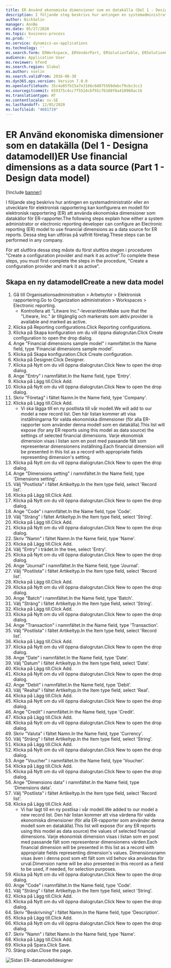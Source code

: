 ```yaml
---
title: ER Använd ekonomiska dimensioner som en datakälla (Del 1 - Designa datamodell)
description: I följande steg beskrivs hur antingen en systemadministratör eller en utvecklare för elektronisk rapportering kan konfigurera en modell för elektronisk rapportering (ER) att använda ekonomiska dimensioner som datakällor för ER-rapporter.
author: NickSelin
manager: AnnBe
ms.date: 05/27/2020
ms.topic: business-process
ms.prod: ''
ms.service: dynamics-ax-applications
ms.technology: ''
ms.search.form: ERWorkspace, ERVendorPart, ERSolutionTable, ERSolutionCreateDropDialog, ERDataModelDesigner, ERDataModelContentsItemCreationDialog
audience: Application User
ms.reviewer: kfend
ms.search.region: Global
ms.author: nselin
ms.search.validFrom: 2016-06-30
ms.dyn365.ops.version: Version 7.0.0
ms.openlocfilehash: 35c4a05fb15a7e3166c6d075569debcf9cbc3cc3
ms.sourcegitcommit: 659375c4cc7f5524cbf91cf6160f6a410960ac16
ms.translationtype: HT
ms.contentlocale: sv-SE
ms.lasthandoff: 12/05/2020
ms.locfileid: "4681719"
---
```

# <a name="er-use-financial-dimensions-as-a-data-source-part-1---design-data-model"></a><span data-ttu-id="b5ec4-103">ER Använd ekonomiska dimensioner som en datakälla (Del 1 - Designa datamodell)</span><span class="sxs-lookup"><span data-stu-id="b5ec4-103">ER Use financial dimensions as a data source (Part 1 - Design data model)</span></span>

[!include [banner](../../includes/banner.md)]

<span data-ttu-id="b5ec4-104">I följande steg beskrivs hur antingen en systemadministratör eller en utvecklare för elektronisk rapportering kan konfigurera en modell för elektronisk rapportering (ER) att använda ekonomiska dimensioner som datakällor för ER-rapporter.</span><span class="sxs-lookup"><span data-stu-id="b5ec4-104">The following steps explain how either a system administrator or electronic reporting developer can configure an Electronic reporting (ER) model to use financial dimensions as a data source for ER reports.</span></span> <span data-ttu-id="b5ec4-105">Dessa steg kan utföras på valfritt företag.</span><span class="sxs-lookup"><span data-stu-id="b5ec4-105">These steps can be performed in any company.</span></span>

<span data-ttu-id="b5ec4-106">För att slutföra dessa steg måste du först slutföra stegen i proceduren "Create a configuration provider and mark it as active”.</span><span class="sxs-lookup"><span data-stu-id="b5ec4-106">To complete these steps, you must first complete the steps in the procedure, "Create a configuration provider and mark it as active".</span></span>


## <a name="create-a-new-data-model"></a><span data-ttu-id="b5ec4-107">Skapa en ny datamodell</span><span class="sxs-lookup"><span data-stu-id="b5ec4-107">Create a new data model</span></span>
1. <span data-ttu-id="b5ec4-108">Gå till Organisationsadministration > Arbetsytor > Elektronisk rapportering.</span><span class="sxs-lookup"><span data-stu-id="b5ec4-108">Go to Organization administration > Workspaces > Electronic reporting.</span></span>
    * <span data-ttu-id="b5ec4-109">Kontrollera att ”Litware Inc."-leverantören</span><span class="sxs-lookup"><span data-stu-id="b5ec4-109">Make sure that the "Litware, Inc."</span></span> <span data-ttu-id="b5ec4-110">är tillgänglig och markerats som aktiv.</span><span class="sxs-lookup"><span data-stu-id="b5ec4-110">provider is available and marked as active.</span></span>  
2. <span data-ttu-id="b5ec4-111">Klicka på Reporting configurations.</span><span class="sxs-lookup"><span data-stu-id="b5ec4-111">Click Reporting configurations.</span></span>
3. <span data-ttu-id="b5ec4-112">Klicka på Skapa konfiguration om du vill öppna dialogrutan.</span><span class="sxs-lookup"><span data-stu-id="b5ec4-112">Click Create configuration to open the drop dialog.</span></span>
4. <span data-ttu-id="b5ec4-113">Ange "Financial dimensions sample model" i namnfältet.</span><span class="sxs-lookup"><span data-stu-id="b5ec4-113">In the Name field, type 'Financial dimensions sample model'.</span></span>
5. <span data-ttu-id="b5ec4-114">Klicka på Skapa konfiguration.</span><span class="sxs-lookup"><span data-stu-id="b5ec4-114">Click Create configuration.</span></span>
6. <span data-ttu-id="b5ec4-115">Klicka på Designer.</span><span class="sxs-lookup"><span data-stu-id="b5ec4-115">Click Designer.</span></span>
7. <span data-ttu-id="b5ec4-116">Klicka på Nytt om du vill öppna dialogrutan.</span><span class="sxs-lookup"><span data-stu-id="b5ec4-116">Click New to open the drop dialog.</span></span>
8. <span data-ttu-id="b5ec4-117">Ange "Entry" i namnfältet.</span><span class="sxs-lookup"><span data-stu-id="b5ec4-117">In the Name field, type 'Entry'.</span></span>
9. <span data-ttu-id="b5ec4-118">Klicka på Lägg till.</span><span class="sxs-lookup"><span data-stu-id="b5ec4-118">Click Add.</span></span>
10. <span data-ttu-id="b5ec4-119">Klicka på Nytt om du vill öppna dialogrutan.</span><span class="sxs-lookup"><span data-stu-id="b5ec4-119">Click New to open the drop dialog.</span></span>
11. <span data-ttu-id="b5ec4-120">Skriv "Företag" i fältet Namn.</span><span class="sxs-lookup"><span data-stu-id="b5ec4-120">In the Name field, type 'Company'.</span></span>
12. <span data-ttu-id="b5ec4-121">Klicka på Lägg till.</span><span class="sxs-lookup"><span data-stu-id="b5ec4-121">Click Add.</span></span>
    * <span data-ttu-id="b5ec4-122">Vi ska lägga till en ny postlista till vår modell.</span><span class="sxs-lookup"><span data-stu-id="b5ec4-122">We will add to our model a new record list.</span></span> <span data-ttu-id="b5ec4-123">Den här listan kommer att visa inställningarna för valda ekonomiska dimensioner (för alla ER-rapporter som använder denna modell som en datakälla).</span><span class="sxs-lookup"><span data-stu-id="b5ec4-123">This list will expose (for any ER reports using this model as data source) the settings of selected financial dimensions.</span></span> <span data-ttu-id="b5ec4-124">Varje ekonomisk dimension visas i listan som en post med passande fält som representerar dimensionens inställning.</span><span class="sxs-lookup"><span data-stu-id="b5ec4-124">Each financial dimension will be presented in this list as a record with appropriate fields representing dimension's setting.</span></span>  
13. <span data-ttu-id="b5ec4-125">Klicka på Nytt om du vill öppna dialogrutan.</span><span class="sxs-lookup"><span data-stu-id="b5ec4-125">Click New to open the drop dialog.</span></span>
14. <span data-ttu-id="b5ec4-126">Ange "Dimensions setting" i namnfältet.</span><span class="sxs-lookup"><span data-stu-id="b5ec4-126">In the Name field, type 'Dimensions setting'.</span></span>
15. <span data-ttu-id="b5ec4-127">Välj "Postlista" i fältet Artikeltyp.</span><span class="sxs-lookup"><span data-stu-id="b5ec4-127">In the Item type field, select 'Record list'.</span></span>
16. <span data-ttu-id="b5ec4-128">Klicka på Lägg till.</span><span class="sxs-lookup"><span data-stu-id="b5ec4-128">Click Add.</span></span>
17. <span data-ttu-id="b5ec4-129">Klicka på Nytt om du vill öppna dialogrutan.</span><span class="sxs-lookup"><span data-stu-id="b5ec4-129">Click New to open the drop dialog.</span></span>
18. <span data-ttu-id="b5ec4-130">Ange "Code" i namnfältet.</span><span class="sxs-lookup"><span data-stu-id="b5ec4-130">In the Name field, type 'Code'.</span></span>
19. <span data-ttu-id="b5ec4-131">Välj "Sträng" i fältet Artikeltyp.</span><span class="sxs-lookup"><span data-stu-id="b5ec4-131">In the Item type field, select 'String'.</span></span>
20. <span data-ttu-id="b5ec4-132">Klicka på Lägg till.</span><span class="sxs-lookup"><span data-stu-id="b5ec4-132">Click Add.</span></span>
21. <span data-ttu-id="b5ec4-133">Klicka på Nytt om du vill öppna dialogrutan.</span><span class="sxs-lookup"><span data-stu-id="b5ec4-133">Click New to open the drop dialog.</span></span>
22. <span data-ttu-id="b5ec4-134">Skriv "Namn" i fältet Namn.</span><span class="sxs-lookup"><span data-stu-id="b5ec4-134">In the Name field, type 'Name'.</span></span>
23. <span data-ttu-id="b5ec4-135">Klicka på Lägg till.</span><span class="sxs-lookup"><span data-stu-id="b5ec4-135">Click Add.</span></span>
24. <span data-ttu-id="b5ec4-136">Välj "Entry" i trädet.</span><span class="sxs-lookup"><span data-stu-id="b5ec4-136">In the tree, select 'Entry'.</span></span>
25. <span data-ttu-id="b5ec4-137">Klicka på Nytt om du vill öppna dialogrutan.</span><span class="sxs-lookup"><span data-stu-id="b5ec4-137">Click New to open the drop dialog.</span></span>
26. <span data-ttu-id="b5ec4-138">Ange "Journal" i namnfältet.</span><span class="sxs-lookup"><span data-stu-id="b5ec4-138">In the Name field, type 'Journal'.</span></span>
27. <span data-ttu-id="b5ec4-139">Välj "Postlista" i fältet Artikeltyp.</span><span class="sxs-lookup"><span data-stu-id="b5ec4-139">In the Item type field, select 'Record list'.</span></span>
28. <span data-ttu-id="b5ec4-140">Klicka på Lägg till.</span><span class="sxs-lookup"><span data-stu-id="b5ec4-140">Click Add.</span></span>
29. <span data-ttu-id="b5ec4-141">Klicka på Nytt om du vill öppna dialogrutan.</span><span class="sxs-lookup"><span data-stu-id="b5ec4-141">Click New to open the drop dialog.</span></span>
30. <span data-ttu-id="b5ec4-142">Ange "Batch" i namnfältet.</span><span class="sxs-lookup"><span data-stu-id="b5ec4-142">In the Name field, type 'Batch'.</span></span>
31. <span data-ttu-id="b5ec4-143">Välj "Sträng" i fältet Artikeltyp.</span><span class="sxs-lookup"><span data-stu-id="b5ec4-143">In the Item type field, select 'String'.</span></span>
32. <span data-ttu-id="b5ec4-144">Klicka på Lägg till.</span><span class="sxs-lookup"><span data-stu-id="b5ec4-144">Click Add.</span></span>
33. <span data-ttu-id="b5ec4-145">Klicka på Nytt om du vill öppna dialogrutan.</span><span class="sxs-lookup"><span data-stu-id="b5ec4-145">Click New to open the drop dialog.</span></span>
34. <span data-ttu-id="b5ec4-146">Ange "Transaction" i namnfältet.</span><span class="sxs-lookup"><span data-stu-id="b5ec4-146">In the Name field, type 'Transaction'.</span></span>
35. <span data-ttu-id="b5ec4-147">Välj "Postlista" i fältet Artikeltyp.</span><span class="sxs-lookup"><span data-stu-id="b5ec4-147">In the Item type field, select 'Record list'.</span></span>
36. <span data-ttu-id="b5ec4-148">Klicka på Lägg till.</span><span class="sxs-lookup"><span data-stu-id="b5ec4-148">Click Add.</span></span>
37. <span data-ttu-id="b5ec4-149">Klicka på Nytt om du vill öppna dialogrutan.</span><span class="sxs-lookup"><span data-stu-id="b5ec4-149">Click New to open the drop dialog.</span></span>
38. <span data-ttu-id="b5ec4-150">Ange "Date" i namnfältet.</span><span class="sxs-lookup"><span data-stu-id="b5ec4-150">In the Name field, type 'Date'.</span></span>
39. <span data-ttu-id="b5ec4-151">Välj "Datum" i fältet Artikeltyp.</span><span class="sxs-lookup"><span data-stu-id="b5ec4-151">In the Item type field, select 'Date'.</span></span>
40. <span data-ttu-id="b5ec4-152">Klicka på Lägg till.</span><span class="sxs-lookup"><span data-stu-id="b5ec4-152">Click Add.</span></span>
41. <span data-ttu-id="b5ec4-153">Klicka på Nytt om du vill öppna dialogrutan.</span><span class="sxs-lookup"><span data-stu-id="b5ec4-153">Click New to open the drop dialog.</span></span>
42. <span data-ttu-id="b5ec4-154">Ange "Debit" i namnfältet.</span><span class="sxs-lookup"><span data-stu-id="b5ec4-154">In the Name field, type 'Debit'.</span></span>
43. <span data-ttu-id="b5ec4-155">Välj "Realtal" i fältet Artikeltyp.</span><span class="sxs-lookup"><span data-stu-id="b5ec4-155">In the Item type field, select 'Real'.</span></span>
44. <span data-ttu-id="b5ec4-156">Klicka på Lägg till.</span><span class="sxs-lookup"><span data-stu-id="b5ec4-156">Click Add.</span></span>
45. <span data-ttu-id="b5ec4-157">Klicka på Nytt om du vill öppna dialogrutan.</span><span class="sxs-lookup"><span data-stu-id="b5ec4-157">Click New to open the drop dialog.</span></span>
46. <span data-ttu-id="b5ec4-158">Ange "Credit" i namnfältet.</span><span class="sxs-lookup"><span data-stu-id="b5ec4-158">In the Name field, type 'Credit'.</span></span>
47. <span data-ttu-id="b5ec4-159">Klicka på Lägg till.</span><span class="sxs-lookup"><span data-stu-id="b5ec4-159">Click Add.</span></span>
48. <span data-ttu-id="b5ec4-160">Klicka på Nytt om du vill öppna dialogrutan.</span><span class="sxs-lookup"><span data-stu-id="b5ec4-160">Click New to open the drop dialog.</span></span>
49. <span data-ttu-id="b5ec4-161">Skriv "Valuta" i fältet Namn.</span><span class="sxs-lookup"><span data-stu-id="b5ec4-161">In the Name field, type 'Currency'.</span></span>
50. <span data-ttu-id="b5ec4-162">Välj "Sträng" i fältet Artikeltyp.</span><span class="sxs-lookup"><span data-stu-id="b5ec4-162">In the Item type field, select 'String'.</span></span>
51. <span data-ttu-id="b5ec4-163">Klicka på Lägg till.</span><span class="sxs-lookup"><span data-stu-id="b5ec4-163">Click Add.</span></span>
52. <span data-ttu-id="b5ec4-164">Klicka på Nytt om du vill öppna dialogrutan.</span><span class="sxs-lookup"><span data-stu-id="b5ec4-164">Click New to open the drop dialog.</span></span>
53. <span data-ttu-id="b5ec4-165">Ange "Voucher" i namnfältet.</span><span class="sxs-lookup"><span data-stu-id="b5ec4-165">In the Name field, type 'Voucher'.</span></span>
54. <span data-ttu-id="b5ec4-166">Klicka på Lägg till.</span><span class="sxs-lookup"><span data-stu-id="b5ec4-166">Click Add.</span></span>
55. <span data-ttu-id="b5ec4-167">Klicka på Nytt om du vill öppna dialogrutan.</span><span class="sxs-lookup"><span data-stu-id="b5ec4-167">Click New to open the drop dialog.</span></span>
56. <span data-ttu-id="b5ec4-168">Ange "Dimensions data" i namnfältet.</span><span class="sxs-lookup"><span data-stu-id="b5ec4-168">In the Name field, type 'Dimensions data'.</span></span>
57. <span data-ttu-id="b5ec4-169">Välj "Postlista" i fältet Artikeltyp.</span><span class="sxs-lookup"><span data-stu-id="b5ec4-169">In the Item type field, select 'Record list'.</span></span>
58. <span data-ttu-id="b5ec4-170">Klicka på Lägg till.</span><span class="sxs-lookup"><span data-stu-id="b5ec4-170">Click Add.</span></span>
    * <span data-ttu-id="b5ec4-171">Vi har lagt till en ny postlisa i vår modell.</span><span class="sxs-lookup"><span data-stu-id="b5ec4-171">We added to our model a new record list.</span></span> <span data-ttu-id="b5ec4-172">Den här listan kommer att visa värdena för valda ekonomiska dimensioner (för alla ER-rapporter som använder denna modell som en datakälla).</span><span class="sxs-lookup"><span data-stu-id="b5ec4-172">This list will expose (for any ER reports using this model as data source) the values of selected financial dimensions.</span></span> <span data-ttu-id="b5ec4-173">Varje ekonomisk dimension visas i listan som en post med passande fält som representerar dimensionens värden.</span><span class="sxs-lookup"><span data-stu-id="b5ec4-173">Each financial dimension will be presented in this list as a record with appropriate fields representing dimension's values.</span></span> <span data-ttu-id="b5ec4-174">Dimensionsnamn visas även i denna post som ett fält som vid behov ska användas för urval.</span><span class="sxs-lookup"><span data-stu-id="b5ec4-174">Dimension name will be also presented in this record as a field to be used, if needed, for selection purposes.</span></span>  
59. <span data-ttu-id="b5ec4-175">Klicka på Nytt om du vill öppna dialogrutan.</span><span class="sxs-lookup"><span data-stu-id="b5ec4-175">Click New to open the drop dialog.</span></span>
60. <span data-ttu-id="b5ec4-176">Ange "Code" i namnfältet.</span><span class="sxs-lookup"><span data-stu-id="b5ec4-176">In the Name field, type 'Code'.</span></span>
61. <span data-ttu-id="b5ec4-177">Välj "Sträng" i fältet Artikeltyp.</span><span class="sxs-lookup"><span data-stu-id="b5ec4-177">In the Item type field, select 'String'.</span></span>
62. <span data-ttu-id="b5ec4-178">Klicka på Lägg till.</span><span class="sxs-lookup"><span data-stu-id="b5ec4-178">Click Add.</span></span>
63. <span data-ttu-id="b5ec4-179">Klicka på Nytt om du vill öppna dialogrutan.</span><span class="sxs-lookup"><span data-stu-id="b5ec4-179">Click New to open the drop dialog.</span></span>
64. <span data-ttu-id="b5ec4-180">Skriv "Beskrivning" i fältet Namn.</span><span class="sxs-lookup"><span data-stu-id="b5ec4-180">In the Name field, type 'Description'.</span></span>
65. <span data-ttu-id="b5ec4-181">Klicka på Lägg till.</span><span class="sxs-lookup"><span data-stu-id="b5ec4-181">Click Add.</span></span>
66. <span data-ttu-id="b5ec4-182">Klicka på Nytt om du vill öppna dialogrutan.</span><span class="sxs-lookup"><span data-stu-id="b5ec4-182">Click New to open the drop dialog.</span></span>
67. <span data-ttu-id="b5ec4-183">Skriv "Namn" i fältet Namn.</span><span class="sxs-lookup"><span data-stu-id="b5ec4-183">In the Name field, type 'Name'.</span></span>
68. <span data-ttu-id="b5ec4-184">Klicka på Lägg till.</span><span class="sxs-lookup"><span data-stu-id="b5ec4-184">Click Add.</span></span>
69. <span data-ttu-id="b5ec4-185">Klicka på Spara.</span><span class="sxs-lookup"><span data-stu-id="b5ec4-185">Click Save.</span></span>
70. <span data-ttu-id="b5ec4-186">Stäng sidan.</span><span class="sxs-lookup"><span data-stu-id="b5ec4-186">Close the page.</span></span>

![Sidan ER-datamodelldesigner](../media/er-financial-dimensions-guides-data-model.png)

